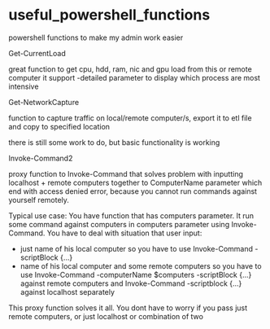 # useful_powershell_functions
powershell functions to make my admin work easier


Get-CurrentLoad

great function to get cpu, hdd, ram, nic and gpu load from this or remote computer
it support -detailed parameter to display which process are most intensive



Get-NetworkCapture

function to capture traffic on local/remote computer/s, export it to etl file and copy to specified location

there is still some work to do, but basic functionality is working


Invoke-Command2

proxy function to Invoke-Command that solves problem with inputting localhost + remote computers together to ComputerName parameter which end with access denied error, because you cannot run commands against yourself remotely. 

Typical use case:
You have function that has computers parameter. It run some command against computers in computers parameter using Invoke-Command.
You have to deal with situation that user input:
- just name of his local computer
    so you have to use Invoke-Command -scriptBlock {...}
- name of his local computer and some remote computers
    so you have to use Invoke-Command -computerName $computers -scriptBlock {...} against remote computers and Invoke-Command -scriptblock {...} against localhost separately

This proxy function solves it all. You dont have to worry if you pass just remote computers, or just localhost or combination of two
